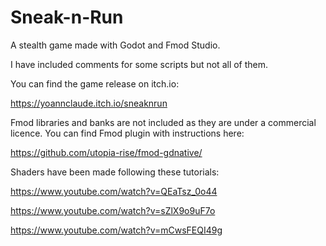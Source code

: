 # Sneak-n-Run
A stealth game made with Godot and Fmod Studio.

I have included comments for some scripts but not all of them.

You can find the game release on itch.io:

https://yoannclaude.itch.io/sneaknrun

Fmod libraries and banks are not included as they are under a commercial licence.
You can find Fmod plugin with instructions here:

https://github.com/utopia-rise/fmod-gdnative/

Shaders have been made following these tutorials:

https://www.youtube.com/watch?v=QEaTsz_0o44

https://www.youtube.com/watch?v=sZlX9o9uF7o

https://www.youtube.com/watch?v=mCwsFEQI49g


